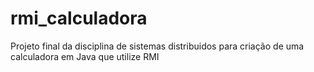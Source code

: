 # rmi_calculadora
Projeto final da disciplina de sistemas distribuidos para criação de uma calculadora em Java que utilize RMI
